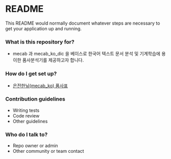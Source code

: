 # README #

This README would normally document whatever steps are necessary to get your application up and running.

### What is this repository for? ###
* mecab 과 mecab_ko_dic 을 베이스로 한국어 텍스트 문서 분석 및 기계학습에 용이한 품사분석기를 제공하고자 합니다. 

### How do I get set up? ###
* [은전한닢(mecab_ko) 품사표](https://docs.google.com/spreadsheets/d/1-9blXKjtjeKZqsf4NzHeYJCrr49-nXeRF6D80udfcwY/edit#gid=589544265)

### Contribution guidelines ###
* Writing tests
* Code review
* Other guidelines

### Who do I talk to? ###

* Repo owner or admin
* Other community or team contact

